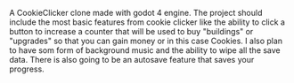 A CookieClicker clone made with godot 4 engine.
The project should include the most basic features from cookie clicker like the ability to click a button to increase a counter that will be used to buy "buildings" or "upgrades" so that you can gain money or in this case Cookies.
I also plan to have som form of background music and the ability to wipe all the save data.
There is also going to be an autosave feature that saves your progress.
